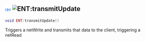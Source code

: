 ## ![server](../../.gitbook/assets/server.png) ![ENT](./readme/ent "mention"):transmitUpdate

```lua
void ENT:transmitUpdate()
```

Triggers a netWrite and transmits that data to the client, triggering a netRead
